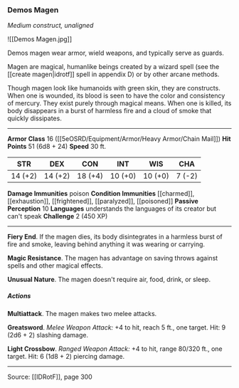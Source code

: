 ### Demos Magen
_Medium construct, unaligned_

![[Demos Magen.jpg]]

Demos magen wear armor, wield weapons, and typically serve as guards.

Magen are magical, humanlike beings created by a wizard spell (see the [[create magen|idrotf]] spell in appendix D) or by other arcane methods.

Though magen look like humanoids with green skin, they are constructs. When one is wounded, its blood is seen to have the color and consistency of mercury. They exist purely through magical means. When one is killed, its body disappears in a burst of harmless fire and a cloud of smoke that quickly dissipates.




---

**Armor Class** 16 ([[5eOSRD/Equipment/Armor/Heavy Armor/Chain Mail]])
**Hit Points** 51 (6d8 + 24)
**Speed** 30 ft.

| STR     | DEX     | CON     | INT     | WIS     | CHA     |
|---------|---------|---------|---------|---------|---------|
| 14 (+2) | 14 (+2) | 18 (+4) | 10 (+0) | 10 (+0) | 7 (-2) |

**Damage Immunities** poison
**Condition Immunities** [[charmed]], [[exhaustion]], [[frightened]], [[paralyzed]], [[poisoned]]
**Passive Perception** 10
**Languages** understands the languages of its creator but can't speak
**Challenge** 2 (450 XP)

---

**Fiery End**. If the magen dies, its body disintegrates in a harmless burst of fire and smoke, leaving behind anything it was wearing or carrying.

**Magic Resistance**. The magen has advantage on saving throws against spells and other magical effects.

**Unusual Nature**. The magen doesn't require air, food, drink, or sleep.

##### Actions
**Multiattack**. The magen makes two melee attacks.

**Greatsword**. _Melee Weapon Attack:_ +4 to hit, reach 5 ft., one target. Hit: 9 (2d6 + 2) slashing damage.

**Light Crossbow**. _Ranged Weapon Attack:_ +4 to hit, range 80/320 ft., one target. Hit: 6 (1d8 + 2) piercing damage.


---

Source: [[IDRotF]], page 300